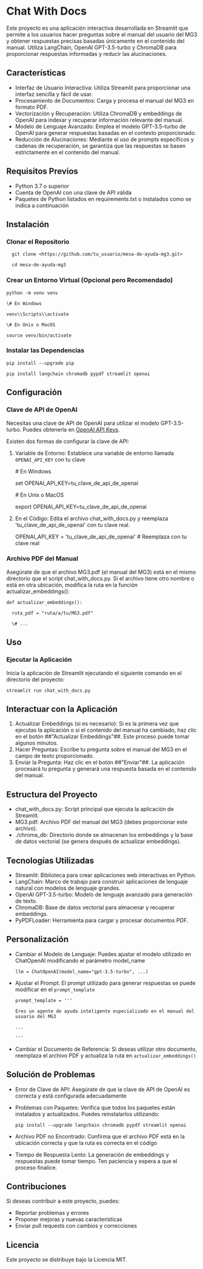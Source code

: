 # Chat With Docs

Este proyecto es una aplicación interactiva desarrollada en Streamlit que permite a los usuarios hacer preguntas sobre el manual del usuario del MG3 y obtener respuestas precisas basadas únicamente en el contenido del manual. Utiliza LangChain, OpenAI GPT-3.5-turbo y ChromaDB para proporcionar respuestas informadas y reducir las alucinaciones.

## Características

- Interfaz de Usuario Interactiva: Utiliza Streamlit para proporcionar una interfaz sencilla y fácil de usar.
- Procesamiento de Documentos: Carga y procesa el manual del MG3 en formato PDF.
- Vectorización y Recuperación: Utiliza ChromaDB y embeddings de OpenAI para indexar y recuperar información relevante del manual.
- Modelo de Lenguaje Avanzado: Emplea el modelo GPT-3.5-turbo de OpenAI para generar respuestas basadas en el contexto proporcionado.
- Reducción de Alucinaciones: Mediante el uso de prompts específicos y cadenas de recuperación, se garantiza que las respuestas se basen estrictamente en el contenido del manual.

## Requisitos Previos

- Python 3.7 o superior
- Cuenta de OpenAI con una clave de API válida
- Paquetes de Python listados en requirements.txt o instalados como se indica a continuación

## Instalación

### Clonar el Repositorio

      git clone <https://github.com/tu_usuario/mesa-de-ayuda-mg3.git>
    
      cd mesa-de-ayuda-mg3

### Crear un Entorno Virtual (Opcional pero Recomendado)

    python -m venv venv
    
    \# En Windows
    
    venv\\Scripts\\activate
    
    \# En Unix o MacOS
    
    source venv/bin/activate

### Instalar las Dependencias

    pip install --upgrade pip
    
    pip install langchain chromadb pypdf streamlit openai

## Configuración

### Clave de API de OpenAI

Necesitas una clave de API de OpenAI para utilizar el modelo GPT-3.5-turbo. Puedes obtenerla en [OpenAI API Keys](https://platform.openai.com/account/api-keys).

Existen dos formas de configurar la clave de API:

1. Variable de Entorno: Establece una variable de entorno llamada ``` OPENAI_API_KEY ``` con tu clave

    \# En Windows
    
    set OPENAI_API_KEY=tu_clave_de_api_de_openai
    
    \# En Unix o MacOS
    
    export OPENAI_API_KEY=tu_clave_de_api_de_openai

1. En el Código: Edita el archivo chat_with_docs.py y reemplaza 'tu_clave_de_api_de_openai' con tu clave real.

    OPENAI_API_KEY = 'tu_clave_de_api_de_openai' # Reemplaza con tu clave real

### Archivo PDF del Manual

Asegúrate de que el archivo MG3.pdf (el manual del MG3) está en el mismo directorio que el script chat_with_docs.py. Si el archivo tiene otro nombre o está en otra ubicación, modifica la ruta en la función actualizar_embeddings():

    def actualizar_embeddings():

      ruta_pdf = "ruta/a/tu/MG3.pdf"

      \# ...

## Uso

### Ejecutar la Aplicación

Inicia la aplicación de Streamlit ejecutando el siguiente comando en el directorio del proyecto:

    streamlit run chat_with_docs.py

## Interactuar con la Aplicación

1. Actualizar Embeddings (si es necesario): Si es la primera vez que ejecutas la aplicación o si el contenido del manual ha cambiado, haz clic en el botón ##"Actualizar Embeddings"##. Este proceso puede tomar algunos minutos.
2. Hacer Preguntas: Escribe tu pregunta sobre el manual del MG3 en el campo de texto proporcionado.
3. Enviar la Pregunta: Haz clic en el botón ##"Enviar"##. La aplicación procesará tu pregunta y generará una respuesta basada en el contenido del manual.

## Estructura del Proyecto

- chat_with_docs.py: Script principal que ejecuta la aplicación de Streamlit.
- MG3.pdf: Archivo PDF del manual del MG3 (debes proporcionar este archivo).
- ./chroma_db: Directorio donde se almacenan los embeddings y la base de datos vectorial (se genera después de actualizar embeddings).

## Tecnologías Utilizadas

- Streamlit: Biblioteca para crear aplicaciones web interactivas en Python.
- LangChain: Marco de trabajo para construir aplicaciones de lenguaje natural con modelos de lenguaje grandes.
- OpenAI GPT-3.5-turbo: Modelo de lenguaje avanzado para generación de texto.
- ChromaDB: Base de datos vectorial para almacenar y recuperar embeddings.
- PyPDFLoader: Herramienta para cargar y procesar documentos PDF.

## Personalización

- Cambiar el Modelo de Lenguaje: Puedes ajustar el modelo utilizado en ChatOpenAI modificando el parámetro model_name

      llm = ChatOpenAI(model_name="gpt-3.5-turbo", ...)
    
- Ajustar el Prompt: El prompt utilizado para generar respuestas se puede modificar en el ``` prompt_template ```

      prompt_template = '''

      Eres un agente de ayuda inteligente especializado en el manual del usuario del MG3

      ...

      '''

- Cambiar el Documento de Referencia: Si deseas utilizar otro documento, reemplaza el archivo PDF y actualiza la ruta en ``` actualizar_embeddings() ```


## Solución de Problemas

- Error de Clave de API: Asegúrate de que la clave de API de OpenAI es correcta y está configurada adecuadamente

- Problemas con Paquetes: Verifica que todos los paquetes están instalados y actualizados. Puedes reinstalarlos utilizando:

      pip install --upgrade langchain chromadb pypdf streamlit openai

- Archivo PDF no Encontrado: Confirma que el archivo PDF está en la ubicación correcta y que la ruta es correcta en el código

- Tiempo de Respuesta Lento: La generación de embeddings y respuestas puede tomar tiempo. 
    Ten paciencia y espera a que el proceso finalice.

## Contribuciones

Si deseas contribuir a este proyecto, puedes:

- Reportar problemas y errores
- Proponer mejoras y nuevas características
- Enviar pull requests con cambios y correcciones

## Licencia

Este proyecto se distribuye bajo la Licencia MIT.
